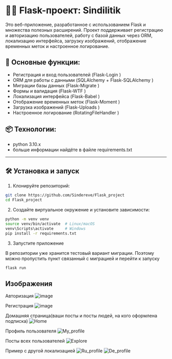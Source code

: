  # 🧑‍💻 Flask-проект: Sindilitik 

Это веб-приложение, разработанное с использованием Flask и множества полезных расширений. Проект поддерживает регистрацию и авторизацию пользователей, работу с базой данных через ORM, локализацию интерфейса, загрузку изображений, отображение временных меток и настроенное логирование.


 ## **🔧 Основные функции:**

* Регистрация и вход пользователей (Flask-Login )
* ORM для работы с данными (SQLAlchemy + Flask-SQLAlchemy )
* Миграции базы данных (Flask-Migrate )
* Формы и валидация (Flask-WTF )
* Локализация интерфейса (Flask-Babel )
* Отображение временных меток (Flask-Moment )
* Загрузка изображений (Flask-Uploads )
* Настроенное логирование (RotatingFileHandler )


 ## 📦 Технологии: 

* python 3.10.x
* больше информации найдёте в файле requirements.txt


---

 ## 🛠️ Установка и запуск

 1. Клонируйте репозиторий:
```bash
git clone https://github.com/Sindereve/Flask_project
cd Flask_project
```

 2. Создайте виртуальное окружение и установите зависимости:
```bash
python -m venv venv
source venv/bin/activate  # Linux/macOS
venv\Scripts\activate     # Windows
pip install -r requirements.txt
```

 3. Запустите приложение

В репозитории уже хранится тестовый вариант миграции. Поэтому можно пропустить пункт связанный с миграцией и перейти к запуску

```bash
flask run
```

 ## Изображения

Авторизация
![image](https://github.com/user-attachments/assets/6fe796aa-3ebf-455a-b436-d4cf13fbbbab)

Регистрация
![image](https://github.com/user-attachments/assets/1d0b3ff9-6971-4f9a-9657-3b7c1a074a90)

Домашняя страница(ваши посты и посты людей, на кого оформлена подписка)
![Home](https://github.com/user-attachments/assets/16ffe70c-0c0b-4dfa-8f2b-073e39b79c57)

Профиль пользователя
![My_profile](https://github.com/user-attachments/assets/398ea03a-7907-4a37-ab71-a61b7fc4f04b)

Посты всех пользователей 
![Explore](https://github.com/user-attachments/assets/b7c84d2e-937d-4b9d-a619-883458c6f7fb)

Пример с другой локализацией 
![Ru_profile](https://github.com/user-attachments/assets/fe33413a-ef74-46ef-9c45-091be032f287)
![De_profile](https://github.com/user-attachments/assets/a040701f-0a64-4ff3-9658-cadce9a38a9e)


